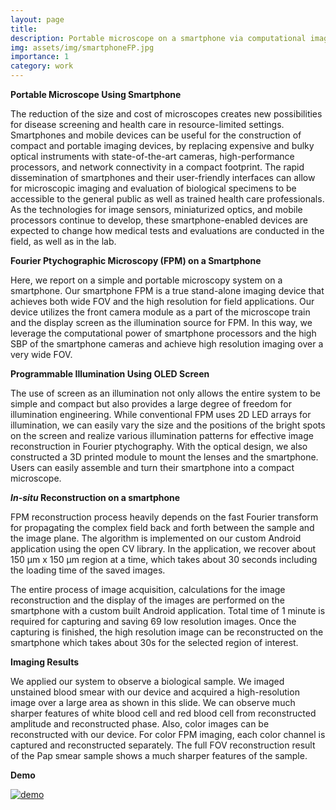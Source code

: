 ```yaml
---
layout: page
title:  
description: Portable microscope on a smartphone via computational imaging
img: assets/img/smartphoneFP.jpg
importance: 1
category: work
---
```


**Portable Microscope Using Smartphone**

The reduction of the size and cost of microscopes creates new possibilities for disease screening and health care in resource-limited settings. Smartphones and mobile devices can be useful for the construction of compact and portable imaging devices, by replacing expensive and bulky optical instruments with state-of-the-art cameras, high-performance processors, and network connectivity in a compact footprint. The rapid dissemination of smartphones and their user-friendly interfaces can allow for microscopic imaging and evaluation of biological specimens to be accessible to the general public as well as trained health care professionals. As the technologies for image sensors, miniaturized optics, and mobile processors continue to develop, these smartphone-enabled devices are expected to change how medical tests and evaluations are conducted in the field, as well as in the lab.

**Fourier Ptychographic Microscopy (FPM) on a Smartphone**

Here, we report on a simple and portable microscopy system on a smartphone.  Our smartphone FPM is a true stand-alone imaging device that achieves both wide FOV and  the high resolution for field applications. Our device utilizes the front camera module as a part of the microscope train and the display screen as the illumination source for FPM. In this way, we leverage the computational power of smartphone processors and the high SBP of the smartphone cameras and achieve high resolution imaging over a very wide FOV.  

**Programmable Illumination Using OLED Screen**

The use of screen as an illumination not only allows the entire system to be simple and compact but also provides a large degree of freedom for illumination engineering. While conventional FPM uses 2D LED arrays for illumination, we can  easily vary the size and the positions of the bright spots on the screen and realize various illumination patterns for effective image reconstruction in Fourier ptychography. With the optical design, we also constructed a 3D printed module to mount the lenses and the smartphone. Users can easily assemble and turn their smartphone into a compact microscope. 

***In-situ* Reconstruction on a smartphone**

FPM reconstruction process heavily depends on the fast Fourier transform for propagating the complex field back and forth between the sample and the image plane. The algorithm is implemented on our custom Android application using the open CV library. In the application, we recover about 150 µm x 150 µm region at a time, which takes about 30 seconds including the loading time of the saved images. 

The entire process of image acquisition, calculations for the image reconstruction and the display of the images are performed on the smartphone with a custom built Android application. Total time of 1 minute is required for capturing and saving 69 low resolution images. Once the capturing is finished, the high resolution image can be reconstructed on the smartphone which takes about 30s for the selected region of interest. 

**Imaging Results**

We applied our system to observe a biological sample. We imaged unstained blood smear with our device and acquired a high-resolution image over a large area as shown in this slide.  We can observe much sharper features of white blood cell and red blood cell from reconstructed amplitude and reconstructed phase. Also, color images can be reconstructed with our device. For color FPM imaging, each color channel is captured and reconstructed separately. The full FOV reconstruction result of the Pap smear sample shows a much sharper features of the sample.

**Demo**

[![demo](https://img.youtube.com/vi/71nAhFhXI4A/0.jpg)](https://youtu.be/71nAhFhXI4A)





